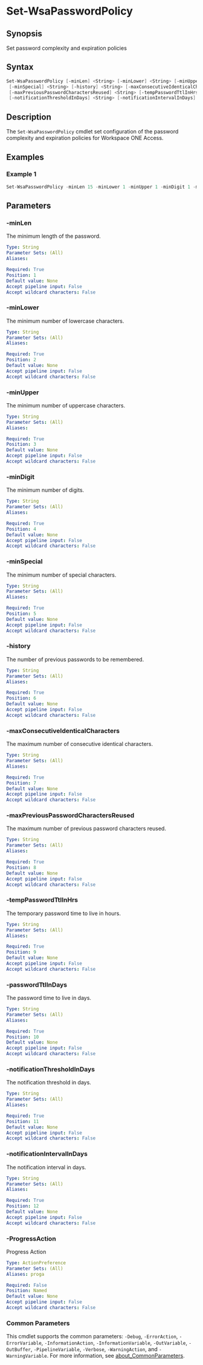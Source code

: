 # Set-WsaPasswordPolicy

## Synopsis

Set password complexity and expiration policies

## Syntax

```powershell
Set-WsaPasswordPolicy [-minLen] <String> [-minLower] <String> [-minUpper] <String> [-minDigit] <String>
 [-minSpecial] <String> [-history] <String> [-maxConsecutiveIdenticalCharacters] <String>
 [-maxPreviousPasswordCharactersReused] <String> [-tempPasswordTtlInHrs] <String> [-passwordTtlInDays] <String>
 [-notificationThresholdInDays] <String> [-notificationIntervalInDays] <String> [-ProgressAction <ActionPreference>] [<CommonParameters>]
```

## Description

The `Set-WsaPasswordPolicy` cmdlet set configuration of the password complexity and expiration policies for Workspace ONE Access.

## Examples

### Example 1

```powershell
Set-WsaPasswordPolicy -minLen 15 -minLower 1 -minUpper 1 -minDigit 1 -minSpecial 1 -history 5 -maxConsecutiveIdenticalCharacters 1 -maxPreviousPasswordCharactersReused 0 -tempPasswordTtlInHrs 24 -passwordTtlInDays 999 -notificationThresholdInDays 14 -notificationIntervalInDays 7
```

## Parameters

### -minLen

The minimum length of the password.

```yaml
Type: String
Parameter Sets: (All)
Aliases:

Required: True
Position: 1
Default value: None
Accept pipeline input: False
Accept wildcard characters: False
```

### -minLower

The minimum number of lowercase characters.

```yaml
Type: String
Parameter Sets: (All)
Aliases:

Required: True
Position: 2
Default value: None
Accept pipeline input: False
Accept wildcard characters: False
```

### -minUpper

The minimum number of uppercase characters.

```yaml
Type: String
Parameter Sets: (All)
Aliases:

Required: True
Position: 3
Default value: None
Accept pipeline input: False
Accept wildcard characters: False
```

### -minDigit

The minimum number of digits.

```yaml
Type: String
Parameter Sets: (All)
Aliases:

Required: True
Position: 4
Default value: None
Accept pipeline input: False
Accept wildcard characters: False
```

### -minSpecial

The minimum number of special characters.

```yaml
Type: String
Parameter Sets: (All)
Aliases:

Required: True
Position: 5
Default value: None
Accept pipeline input: False
Accept wildcard characters: False
```

### -history

The number of previous passwords to be remembered.

```yaml
Type: String
Parameter Sets: (All)
Aliases:

Required: True
Position: 6
Default value: None
Accept pipeline input: False
Accept wildcard characters: False
```

### -maxConsecutiveIdenticalCharacters

The maximum number of consecutive identical characters.

```yaml
Type: String
Parameter Sets: (All)
Aliases:

Required: True
Position: 7
Default value: None
Accept pipeline input: False
Accept wildcard characters: False
```

### -maxPreviousPasswordCharactersReused

The maximum number of previous password characters reused.

```yaml
Type: String
Parameter Sets: (All)
Aliases:

Required: True
Position: 8
Default value: None
Accept pipeline input: False
Accept wildcard characters: False
```

### -tempPasswordTtlInHrs

The temporary password time to live in hours.

```yaml
Type: String
Parameter Sets: (All)
Aliases:

Required: True
Position: 9
Default value: None
Accept pipeline input: False
Accept wildcard characters: False
```

### -passwordTtlInDays

The password time to live in days.

```yaml
Type: String
Parameter Sets: (All)
Aliases:

Required: True
Position: 10
Default value: None
Accept pipeline input: False
Accept wildcard characters: False
```

### -notificationThresholdInDays

The notification threshold in days.

```yaml
Type: String
Parameter Sets: (All)
Aliases:

Required: True
Position: 11
Default value: None
Accept pipeline input: False
Accept wildcard characters: False
```

### -notificationIntervalInDays

The notification interval in days.

```yaml
Type: String
Parameter Sets: (All)
Aliases:

Required: True
Position: 12
Default value: None
Accept pipeline input: False
Accept wildcard characters: False
```

### -ProgressAction

Progress Action

```yaml
Type: ActionPreference
Parameter Sets: (All)
Aliases: proga

Required: False
Position: Named
Default value: None
Accept pipeline input: False
Accept wildcard characters: False
```

### Common Parameters

This cmdlet supports the common parameters: `-Debug`, `-ErrorAction`, `-ErrorVariable`, `-InformationAction`, `-InformationVariable`, `-OutVariable`, `-OutBuffer`, `-PipelineVariable`, `-Verbose`, `-WarningAction`, and `-WarningVariable`. For more information, see [about_CommonParameters](http://go.microsoft.com/fwlink/?LinkID=113216).
